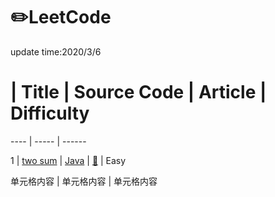 # ✏️LeetCode
  update time:2020/3/6
  #  | Title  | Source Code | Article | Difficulty

 ---- | ----- | ------  

 1  | [two sum](https://leetcode.com/problems/two-sum/) | [Java](http://github.com/liyuanbo1997) | [📒](https://leetcode.com/articles/two-sum/#) | Easy

 单元格内容  | 单元格内容 | 单元格内容
